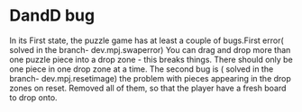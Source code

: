 
# DandD bug
In its First state, the puzzle game has at least a couple of bugs.First error( solved in the branch- dev.mpj.swaperror) You can drag and drop
more than one puzzle piece into a drop zone - this breaks things. There should only be
one piece in one drop zone at a time.
The second bug is ( solved in the branch- dev.mpj.resetimage) the problem with pieces appearing in the drop zones on reset. Removed all of them, so that the player have a fresh board to drop onto. 


